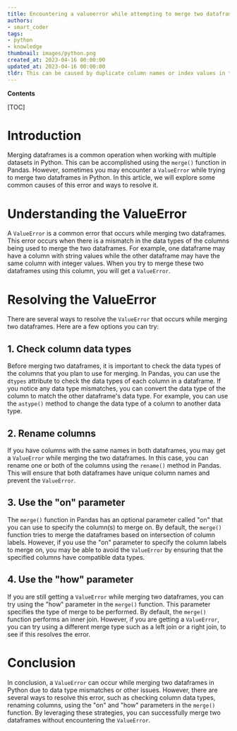 ```yaml
---
title: Encountering a valueerror while attempting to merge two dataframes
authors:
- smart_coder
tags:
- python
- knowledge
thumbnail: images/python.png
created_at: 2023-04-16 00:00:00
updated_at: 2023-04-16 00:00:00
tldr: This can be caused by duplicate column names or index values in the two dataframes.
---
```


**Contents**

[TOC]

# Introduction

Merging dataframes is a common operation when working with multiple datasets in Python. This can be accomplished using the `merge()` function in Pandas. However, sometimes you may encounter a `ValueError` while trying to merge two dataframes in Python. In this article, we will explore some common causes of this error and ways to resolve it.

# Understanding the ValueError

A `ValueError` is a common error that occurs while merging two dataframes. This error occurs when there is a mismatch in the data types of the columns being used to merge the two dataframes. For example, one dataframe may have a column with string values while the other dataframe may have the same column with integer values. When you try to merge these two dataframes using this column, you will get a `ValueError`.

# Resolving the ValueError

There are several ways to resolve the `ValueError` that occurs while merging two dataframes. Here are a few options you can try:

## 1. Check column data types

Before merging two dataframes, it is important to check the data types of the columns that you plan to use for merging. In Pandas, you can use the `dtypes` attribute to check the data types of each column in a dataframe. If you notice any data type mismatches, you can convert the data type of the column to match the other dataframe's data type. For example, you can use the `astype()` method to change the data type of a column to another data type.

## 2. Rename columns

If you have columns with the same names in both dataframes, you may get a `ValueError` while merging the two dataframes. In this case, you can rename one or both of the columns using the `rename()` method in Pandas. This will ensure that both dataframes have unique column names and prevent the `ValueError`.

## 3. Use the "on" parameter

The `merge()` function in Pandas has an optional parameter called "on" that you can use to specify the column(s) to merge on. By default, the `merge()` function tries to merge the dataframes based on intersection of column labels. However, if you use the "on" parameter to specify the column labels to merge on, you may be able to avoid the `ValueError` by ensuring that the specified columns have compatible data types.

## 4. Use the "how" parameter

If you are still getting a `ValueError` while merging two dataframes, you can try using the "how" parameter in the `merge()` function. This parameter specifies the type of merge to be performed. By default, the `merge()` function performs an inner join. However, if you are getting a `ValueError`, you can try using a different merge type such as a left join or a right join, to see if this resolves the error.

# Conclusion

In conclusion, a `ValueError` can occur while merging two dataframes in Python due to data type mismatches or other issues. However, there are several ways to resolve this error, such as checking column data types, renaming columns, using the "on" and "how" parameters in the `merge()` function. By leveraging these strategies, you can successfully merge two dataframes without encountering the `ValueError`.
